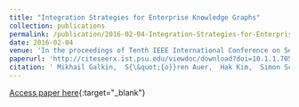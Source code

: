 ```yaml
---
title: "Integration Strategies for Enterprise Knowledge Graphs"
collection: publications
permalink: /publication/2016-02-04-Integration-Strategies-for-Enterprise-Knowledge-Graphs
date: 2016-02-04
venue: 'In the proceedings of Tenth IEEE International Conference on Semantic Computing, ICSC 2016, Laguna Hills, CA, USA, February 4-6, 2016'
paperurl: 'http://citeseerx.ist.psu.edu/viewdoc/download?doi=10.1.1.705.3658&rep=rep1&type=pdf'
citation: ' Mikhail Galkin,  S{\&quot;{o}}ren Auer,  Hak Kim,  Simon Scerri, &quot;Integration Strategies for Enterprise Knowledge Graphs.&quot; In the proceedings of Tenth IEEE International Conference on Semantic Computing, ICSC 2016, Laguna Hills, CA, USA, February 4-6, 2016, 2016.'
---
```

[Access paper here](http://citeseerx.ist.psu.edu/viewdoc/download?doi=10.1.1.705.3658&rep=rep1&type=pdf){:target="_blank"}
